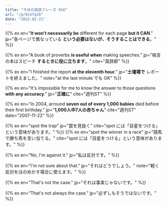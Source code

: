 ```yaml
---
title: "今日の英語フレーズ 016"
url: "/p/8s5fq2b"
date: "2022-02-21"
---
```


{{% ex en="__It won't necessarily be__ different for each page **but it CAN**." jp="各ページで異なっている __という必要はないが、そうすることはできる__。" %}}

{{% ex en="A book of proverbs __is useful when__ making speeches." jp="格言の本はスピーチ __するときに役に立ちます__。" cite="英辞郎" %}}

{{% ex en="I finished the report __at the eleventh hour__." jp="__土壇場で__ レポートを終えました。" note="at the last minute でも OK" %}}

{{% ex en="It's impossible for me to know the answer to those questions __with any accuracy__." jp="__正確に__" cite="週刊ST" %}}

{{% ex en="In 2004, arround **seven out of every 1,000 babies** died before their first birthday." jp="__1,000人中7人の赤ちゃん__" cite="週刊ST" date="2007-11-22" %}}

{{% ex en="spot the trap" jp="罠を見抜く" cite="spot には「目星をつける」という意味があります。" %}}
{{% ex en="spot the winner in a race" jp="競馬で勝ち馬を言い当てる。" cite="spot には「目星をつける」という意味があります。" %}}

{{% ex en="No, I'm against it." jp="私は反対です。" %}}

{{% ex en="I'm not sure about that." jp="それはどうでしょう。" note="軽く反対をほのめかす場合に使えます。" %}}

{{% ex en="That's not the case." jp="それは事実じゃないです。" %}}

{{% ex en="That's not always the case." jp="必ずしもそうではないです。" %}}

